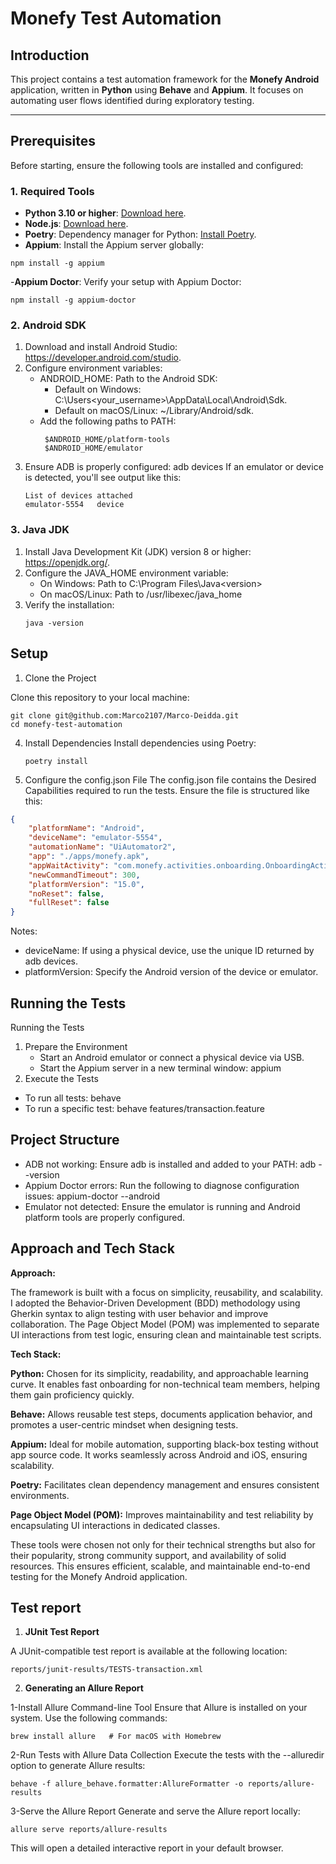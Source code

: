 # **Monefy Test Automation**

## **Introduction**
This project contains a test automation framework for the **Monefy Android** application, written in **Python** using **Behave** and **Appium**. It focuses on automating user flows identified during exploratory testing.

---

## **Prerequisites**
Before starting, ensure the following tools are installed and configured:

### **1. Required Tools**
- **Python 3.10 or higher**: [Download here](https://www.python.org/downloads/).
- **Node.js**: [Download here](https://nodejs.org/).
- **Poetry**: Dependency manager for Python: [Install Poetry](https://python-poetry.org/docs/#installation).
- **Appium**: Install the Appium server globally:
```
npm install -g appium
```
-**Appium Doctor**: Verify your setup with Appium Doctor:
```
npm install -g appium-doctor
```
### **2. Android SDK**
1. Download and install Android Studio: https://developer.android.com/studio.
2. Configure environment variables:
    - ANDROID_HOME: Path to the Android SDK:
        - Default on Windows: C:\Users\<your_username>\AppData\Local\Android\Sdk.
        - Default on macOS/Linux: ~/Library/Android/sdk.
    - Add the following paths to PATH:
       ```
        $ANDROID_HOME/platform-tools
        $ANDROID_HOME/emulator
       ```
3. Ensure ADB is properly configured:
    adb devices
    If an emulator or device is detected, you'll see output like this:
    ```
    List of devices attached
    emulator-5554   device
    ```
### **3. Java JDK**
1. Install Java Development Kit (JDK) version 8 or higher: https://openjdk.org/.
2. Configure the JAVA_HOME environment variable:
    - On Windows: Path to C:\Program Files\Java\<version>
    - On macOS/Linux: Path to /usr/libexec/java_home
3. Verify the installation:
    ```
    java -version
    ```
## **Setup**
1. Clone the Project

Clone this repository to your local machine:

    git clone git@github.com:Marco2107/Marco-Deidda.git
    cd monefy-test-automation
4. Install Dependencies
Install dependencies using Poetry:
    ```
    poetry install
    ```
6. Configure the config.json File
The config.json file contains the Desired Capabilities required to run the tests. Ensure the file is structured like this:
```json
{
    "platformName": "Android",
    "deviceName": "emulator-5554",
    "automationName": "UiAutomator2",
    "app": "./apps/monefy.apk",
    "appWaitActivity": "com.monefy.activities.onboarding.OnboardingActivity_",
    "newCommandTimeout": 300,
    "platformVersion": "15.0",
    "noReset": false,
    "fullReset": false
}
```
Notes:
- deviceName: If using a physical device, use the unique ID returned by adb devices.
- platformVersion: Specify the Android version of the device or emulator.

## **Running the Tests**
Running the Tests
1. Prepare the Environment
    - Start an Android emulator or connect a physical device via USB.
    - Start the Appium server in a new terminal window:
      appium
2. Execute the Tests
- To run all tests:
    behave
- To run a specific test:
    behave features/transaction.feature

## **Project Structure**
- ADB not working: Ensure adb is installed and added to your PATH:
    adb --version
- Appium Doctor errors: Run the following to diagnose configuration issues:
    appium-doctor --android
- Emulator not detected: Ensure the emulator is running and Android platform tools are properly configured.

## **Approach and Tech Stack**
**Approach:**

The framework is built with a focus on simplicity, reusability, and scalability. I adopted the Behavior-Driven Development (BDD) methodology using Gherkin syntax to align testing with user behavior and improve collaboration. The Page Object Model (POM) was implemented to separate UI interactions from test logic, ensuring clean and maintainable test scripts.

**Tech Stack:**

**Python:** Chosen for its simplicity, readability, and approachable learning curve. It enables fast onboarding for non-technical team members, helping them gain proficiency quickly.

**Behave:** Allows reusable test steps, documents application behavior, and promotes a user-centric mindset when designing tests.

**Appium:** Ideal for mobile automation, supporting black-box testing without app source code. It works seamlessly across Android and iOS, ensuring scalability.

**Poetry:** Facilitates clean dependency management and ensures consistent environments.

**Page Object Model (POM):** Improves maintainability and test reliability by encapsulating UI interactions in dedicated classes.

These tools were chosen not only for their technical strengths but also for their popularity, strong community support, and availability of solid resources. This ensures efficient, scalable, and maintainable end-to-end testing for the Monefy Android application.

## **Test report**
1. **JUnit Test Report**

A JUnit-compatible test report is available at the following location:
```
reports/junit-results/TESTS-transaction.xml
```

2. **Generating an Allure Report**

1-Install Allure Command-line Tool Ensure that Allure is installed on your system. Use the following commands:
```
brew install allure   # For macOS with Homebrew
```

2-Run Tests with Allure Data Collection Execute the tests with the --alluredir option to generate Allure results:
```
behave -f allure_behave.formatter:AllureFormatter -o reports/allure-results
```

3-Serve the Allure Report Generate and serve the Allure report locally:
```
allure serve reports/allure-results
```

This will open a detailed interactive report in your default browser.
   

